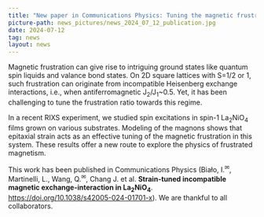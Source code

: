```yaml
---
title: "New paper in Communications Physics: Tuning the magnetic frustration on a square lattice" 
picture-path: news_pictures/news_2024_07_12_publication.jpg
date: 2024-07-12
tag: news
layout: news
---
```


Magnetic frustration can give rise to intriguing ground states like quantum spin liquids and valance bond states. On 2D square lattices with S=1/2 or 1, such frustration can originate from incompatible Heisenberg exchange interactions, i.e., when antiferromagnetic J<sub>2</sub>/J<sub>1</sub>~0.5. Yet, it has been challenging to tune the frustration ratio towards this regime.

In a recent RIXS experiment, we studied spin excitations in spin-1 La<sub>2</sub>NiO<sub>4</sub> films grown on various substrates. Modeling of the magnons shows that epitaxial strain acts as an effective tuning of the magnetic frustration in this system. These results offer a new route to explore the physics of frustrated magnetism.

This work has been published in Communications Physics (Biało, I.<sup>&#9993;</sup>, Martinelli, L., Wang, Q.<sup>&#9993;</sup>, Chang J. et al. <b>Strain-tuned incompatible magnetic exchange-interaction in La<sub>2</sub>NiO<sub>4</sub></b>. <a href="https://doi.org/10.1038/s42005-024-01701-x" target="_blank"> https://doi.org/10.1038/s42005-024-01701-x</a>). We are thankful to all collaborators.